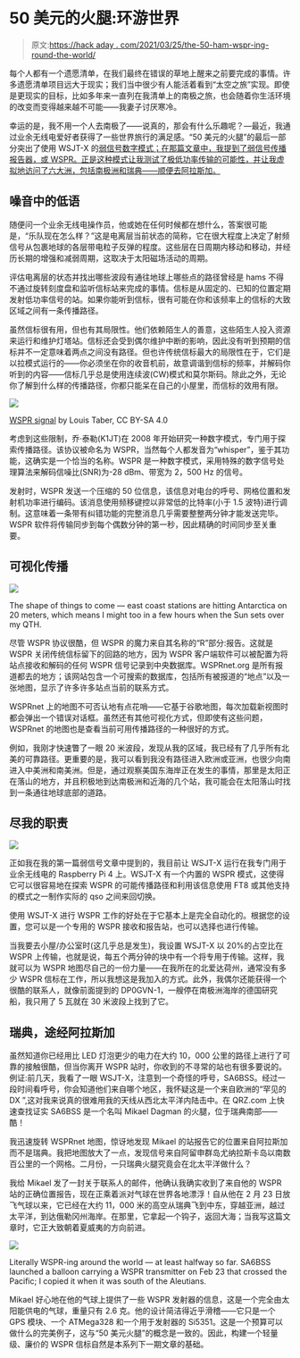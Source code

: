 # 50 美元的火腿:环游世界

> 原文:[https://hack aday . com/2021/03/25/the-50-ham-wspr-ing-round-the-world/](https://hackaday.com/2021/03/25/the-50-ham-wspr-ing-around-the-world/)

每个人都有一个遗愿清单，在我们最终在错误的草地上醒来之前要完成的事情。许多遗愿清单项目远大于现实；我们当中很少有人能活着看到“太空之旅”实现。即使是更现实的目标，比如多年来一直列在我清单上的南极之旅，也会随着你生活环境的改变而变得越来越不可能——我妻子讨厌寒冷。

幸运的是，我不用一个人去南极了——说真的，那会有什么乐趣呢？—最近，我通过业余无线电爱好者获得了一些世界旅行的满足感。“50 美元的火腿”的最后一部分突出了使用 WSJT-X 的[弱信号数字模式；在那篇文章中，我提到了弱信号传播报告器，或 WSPR。正是这种模式让我测试了极低功率传输的可能性，并让我虚拟地访问了六大洲，包括南极洲和瑞典——顺便去阿拉斯加。](https://hackaday.com/2021/02/10/the-50-ham-digital-modes-with-wsjt-x/)

## 噪音中的低语

随便问一个业余无线电操作员，他或她在任何时候都在想什么，答案很可能是，“乐队现在怎么样？”这是电离层当前状态的简称，它在很大程度上决定了射频信号从包裹地球的各层带电粒子反弹的程度。这些层在日周期内移动和移动，并经历长期的增强和减弱周期，这取决于太阳磁场活动的周期。

评估电离层的状态并找出哪些波段有通往地球上哪些点的路径曾经是 hams 不得不通过旋转刻度盘和监听信标站来完成的事情。信标是从固定的、已知的位置定期发射低功率信号的站。如果你能听到信标，很有可能在你和该频率上的信标的大致区域之间有一条传播路径。

虽然信标很有用，但也有其局限性。他们依赖陌生人的善意，这些陌生人投入资源来运行和维护灯塔站。信标还会受到偶尔维护中断的影响，因此没有听到预期的信标并不一定意味着两点之间没有路径。但也许传统信标最大的局限性在于，它们是以拉模式运行的——你必须坐在你的收音机前，故意调谐到信标的频率，并解码你听到的内容——信标几乎总是使用连续波(CW)模式和莫尔斯码。除此之外，无论你了解到什么样的传播路径，你都只能呆在自己的小屋里，而信标的效用有限。

[![](../Images/98035245545bb22ed70eaa92cd77b55b.png)](https://hackaday.com/wp-content/uploads/2021/03/4-FSK_used_for_WSPR.jpg)

[WSPR signal](https://commons.wikimedia.org/w/index.php?curid=75422613) by Louis Taber, CC BY-SA 4.0

考虑到这些限制，乔·泰勒(K1JT)在 2008 年开始研究一种数字模式，专门用于探索传播路径。该协议被命名为 WSPR，当然每个人都发音为“whisper”，鉴于其功能，这确实是一个恰当的名称。WSPR 是一种数字模式，采用特殊的数字信号处理算法来解码信噪比(SNR)为-28 dBm、带宽为 2，500 Hz 的信号。

发射时，WSPR 发送一个压缩的 50 位信息，该信息对电台的呼号、网格位置和发射机功率进行编码。该消息使用频移键控以非常低的比特率(小于 1.5 波特)进行调制。这意味着一条带有纠错功能的完整消息几乎需要整整两分钟才能发送完毕。WSPR 软件将传输同步到每个偶数分钟的第一秒，因此精确的时间同步至关重要。

## 可视化传播

[![](../Images/cbc5b44c165e7ecf0bb6d79d287012b3.png)](https://hackaday.com/wp-content/uploads/2021/02/Screenshot-from-2021-02-28-15-35-00.png)

The shape of things to come — east coast stations are hitting Antarctica on 20 meters, which means I might too in a few hours when the Sun sets over my QTH.

尽管 WSPR 协议很酷，但 WSPR 的魔力来自其名称的“R”部分:报告。这就是 WSPR 关闭传统信标留下的回路的地方，因为 WSPR 客户端软件可以被配置为将站点接收和解码的任何 WSPR 信号记录到中央数据库。WSPRnet.org 是所有报道都去的地方；该网站包含一个可搜索的数据库，包括所有被报道的“地点”以及一张地图，显示了许多许多站点当前的联系方式。

WSPRnet 上的地图不可否认地有点花哨——它基于谷歌地图，每次加载新视图时都会弹出一个错误对话框。虽然还有其他可视化方式，但即使有这些问题，WSPRnet 的地图也是查看当前可用传播路径的一种很好的方式。

例如，我刚才快速瞥了一眼 20 米波段，发现从我的区域，我已经有了几乎所有北美的可靠路径。更重要的是，我可以看到我没有路径进入欧洲或亚洲，也很少向南进入中美洲和南美洲。但是，通过观察美国东海岸正在发生的事情，那里是太阳正在落山的地方，并且积极地到达南极洲和近海的几个站，我可能会在太阳落山时找到一条通往地球底部的道路。

## 尽我的职责

![](../Images/da581180b99a82b0e3450651b2caadfa.png)

正如我在我的第一篇弱信号文章中提到的，我目前让 WSJT-X 运行在我专门用于业余无线电的 Raspberry Pi 4 上。WSJT-X 有一个内置的 WSPR 模式，这使得它可以很容易地在探索 WSPR 的可能传播路径和利用该信息使用 FT8 或其他支持的模式之一制作实际的 qso 之间来回切换。

使用 WSJT-X 进行 WSPR 工作的好处在于它基本上是完全自动化的。根据您的设置，您可以是一个专用的 WSPR 接收和报告站，也可以选择也进行传输。

当我要去小屋/办公室时(这几乎总是发生)，我设置 WSJT-X 以 20%的占空比在 WSPR 上传输，也就是说，每五个两分钟的块中有一个将专用于传输。这样，我就可以为 WSPR 地图尽自己的一份力量——在我所在的北爱达荷州，通常没有多少 WSPR 信标在工作，所以我想这是我加入的方式。此外，我偶尔还能获得一个很酷的联系人，就像前面提到的 DP0GVN-1，一艘停在南极洲海岸的德国研究船，我只用了 5 瓦就在 30 米波段上找到了它。

## 瑞典，途经阿拉斯加

虽然知道你已经用比 LED 灯泡更少的电力在大约 10，000 公里的路径上进行了可靠的接触很酷，但当你离开 WSPR 站时，你收到的不寻常的站也有很多要说的。例证:前几天，我看了一眼 WSJT-X，注意到一个奇怪的呼号，SA6BSS。经过一段时间看呼号，你会知道他们来自哪个地区，我怀疑这是一个来自欧洲的“罕见的 DX ”,这对我来说真的很难用我的天线从西北太平洋内陆击中。在 QRZ.com 上快速查找证实 SA6BSS 是一个名叫 Mikael Dagman 的火腿，位于瑞典南部——酷！

我迅速旋转 WSPRnet 地图，惊讶地发现 Mikael 的站报告它的位置来自阿拉斯加而不是瑞典。我把地图放大了一点，发现信号来自阿留申群岛尤纳拉斯卡岛以南数百公里的一个网格。二月份，一只瑞典火腿究竟会在北太平洋做什么？

我给 Mikael 发了一封关于联系人的邮件，他确认我确实收到了来自他的 WSPR 站的正确位置报告，现在正乘着派对气球在世界各地漂浮！自从他在 2 月 23 日放飞气球以来，它已经在大约 11，000 米的高空从瑞典飞到中东，穿越亚洲，越过太平洋，到达俄勒冈州海岸。在那里，它拿起一个钩子，返回大海；当我写这篇文章时，它正大致朝着夏威夷的方向前进。

[![](../Images/ffacac18a82ad976eff1b26f2f33818e.png)](https://hackaday.com/wp-content/uploads/2021/02/Screenshot-from-2021-02-28-16-55-35.png)

Literally WSPR-ing around the world — at least halfway so far. SA6BSS launched a balloon carrying a WSPR transmitter on Feb 23 that crossed the Pacific; I copied it when it was south of the Aleutians.

Mikael 好心地在他的气球上提供了一些 WSPR 发射器的信息，这是一个完全由太阳能供电的气球，重量只有 2.6 克。他的设计简洁得近乎滑稽——它只是一个 GPS 模块、一个 ATMega328 和一个用于发射器的 Si5351。这是一个预算可以做什么的完美例子，这与“50 美元火腿”的概念是一致的。因此，构建一个轻量级、廉价的 WSPR 信标自然是本系列下一期文章的基础。